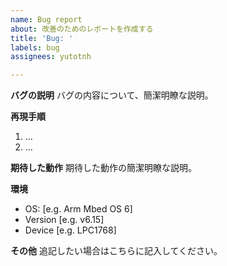 ```yaml
---
name: Bug report
about: 改善のためのレポートを作成する
title: 'Bug: '
labels: bug
assignees: yutotnh

---
```


**バグの説明**
バグの内容について、簡潔明瞭な説明。

**再現手順**
1. ...
1. ...

**期待した動作**
期待した動作の簡潔明瞭な説明。

**環境**
 - OS: [e.g. Arm Mbed OS 6]
 - Version [e.g. v6.15]
 - Device [e.g. LPC1768]

**その他**
追記したい場合はこちらに記入してください。
